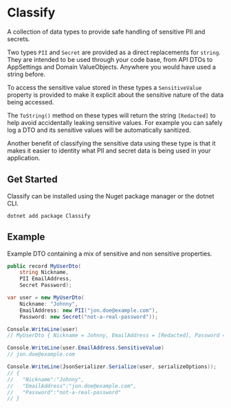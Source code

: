 # Classify
A collection of data types to provide safe handling of sensitive PII and secrets.

Two types `PII` and `Secret` are provided as a direct replacements for `string`. They
are intended to be used through your code base, from API DTOs to AppSettings and Domain
ValueObjects. Anywhere you would have used a string before.

To access the sensitive value stored in these types a `SensitiveValue` property is provided
to make it explicit about the sensitive nature of the data being accessed.

The `ToString()` method on these types will return the string `[Redacted]` to help avoid 
accidentally leaking sensitive values. For example you can safely log a DTO and its sensitive
values will be automatically sanitized.

Another benefit of classifying the sensitive data using these type is that it makes it easier
to identity what PII and secret data is being used in your application.

## Get Started
Classify can be installed using the Nuget package manager or the dotnet CLI.
```
dotnet add package Classify
```

## Example
Example DTO containing a mix of sensitive and non sensitive properties.
```c#
public record MyUserDto(
    string Nickname,
    PII EmailAddress,
    Secret Password);

var user = new MyUserDto(
    Nickname: "Johnny",
    EmailAddress: new PII("jon.doe@example.com"),
    Password: new Secret("not-a-real-password"));

Console.WriteLine(user)
// MyUserDto { Nickname = Johnny, EmailAddress = [Redacted], Password = [Redacted] }

Console.WriteLine(user.EmailAddress.SensitiveValue)
// jon.doe@example.com

Console.WriteLine(JsonSerializer.Serialize(user, serializeOptions));
// {
//   "Nickname":"Johnny",
//   "EmailAddress":"jon.doe@example.com",
//   "Password":"not-a-real-password"
// }
```
